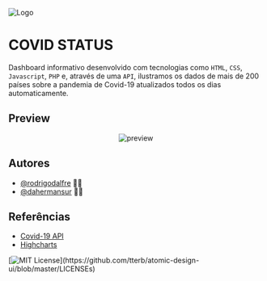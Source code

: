 ![Logo](https://i.imgur.com/cRTcsn2.png)

# COVID STATUS

Dashboard informativo desenvolvido com tecnologias como `HTML`, `CSS`, `Javascript`, `PHP` e, através de uma `API`, ilustramos os dados de mais de 200 países sobre a pandemia de Covid-19 atualizados todos os dias automaticamente.

## Preview

<p align="center"><img alt="preview" src="https://i.imgur.com/5DqGxXQ.gif"/></p>

## Autores

- [@rodrigodalfre](https://github.com/rodrigodalfre) 👨‍💻
- [@dahermansur](https://www.github.com/dahermansur) 👨‍💻

## Referências

- [Covid-19 API](https://covid19api.com/)
- [Highcharts](https://www.highcharts.com/)

[![MIT License](https://img.shields.io/apm/l/atomic-design-ui.svg?)](https://github.com/tterb/atomic-design-ui/blob/master/LICENSEs)